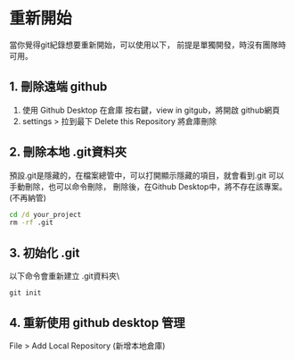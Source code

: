 # 重新開始

當你覺得git紀錄想要重新開始，可以使用以下，
前提是單獨開發，時沒有團隊時可用。

## 1. 刪除遠端 github 

1. 使用 Github Desktop 在倉庫 按右鍵，view in gitgub，將開啟 github網頁
2. settings > 拉到最下 Delete this Repository 將倉庫刪除


## 2. 刪除本地 .git資料夾
預設.git是隱藏的，在檔案總管中，可以打開顯示隱藏的項目，就會看到.git
可以手動刪除，也可以命令刪除，
刪除後，在Github Desktop中，將不存在該專案。(不再納管)

```cmd
cd /d your_project
rm -rf .git
```

## 3. 初始化 .git
以下命令會重新建立 .git資料夾\
```
git init
```

## 4. 重新使用 github desktop 管理
File > Add Local Repository (新增本地倉庫)
